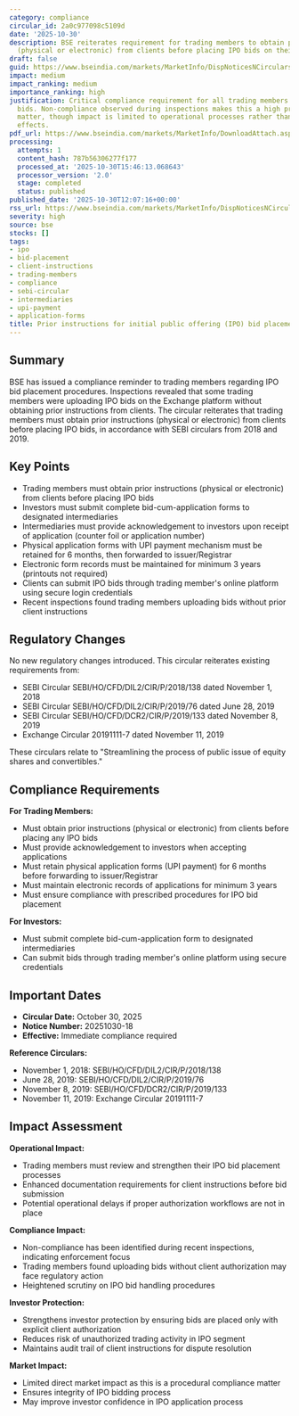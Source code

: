 ```yaml
---
category: compliance
circular_id: 2a0c977098c5109d
date: '2025-10-30'
description: BSE reiterates requirement for trading members to obtain prior instructions
  (physical or electronic) from clients before placing IPO bids on their behalf.
draft: false
guid: https://www.bseindia.com/markets/MarketInfo/DispNoticesNCirculars.aspx?Noticeid={0A89908C-FDD2-43AE-AE9A-168C2151B116}&noticeno=20251030-18&dt=10/30/2025&icount=18&totcount=57&flag=0
impact: medium
impact_ranking: medium
importance_ranking: high
justification: Critical compliance requirement for all trading members handling IPO
  bids. Non-compliance observed during inspections makes this a high priority enforcement
  matter, though impact is limited to operational processes rather than market-wide
  effects.
pdf_url: https://www.bseindia.com/markets/MarketInfo/DownloadAttach.aspx?id=20251030-18&attachedId=
processing:
  attempts: 1
  content_hash: 787b56306277f177
  processed_at: '2025-10-30T15:46:13.068643'
  processor_version: '2.0'
  stage: completed
  status: published
published_date: '2025-10-30T12:07:16+00:00'
rss_url: https://www.bseindia.com/markets/MarketInfo/DispNoticesNCirculars.aspx?Noticeid={0A89908C-FDD2-43AE-AE9A-168C2151B116}&noticeno=20251030-18&dt=10/30/2025&icount=18&totcount=57&flag=0
severity: high
source: bse
stocks: []
tags:
- ipo
- bid-placement
- client-instructions
- trading-members
- compliance
- sebi-circular
- intermediaries
- upi-payment
- application-forms
title: Prior instructions for initial public offering (IPO) bid placement
---
```


## Summary

BSE has issued a compliance reminder to trading members regarding IPO bid placement procedures. Inspections revealed that some trading members were uploading IPO bids on the Exchange platform without obtaining prior instructions from clients. The circular reiterates that trading members must obtain prior instructions (physical or electronic) from clients before placing IPO bids, in accordance with SEBI circulars from 2018 and 2019.

## Key Points

- Trading members must obtain prior instructions (physical or electronic) from clients before placing IPO bids
- Investors must submit complete bid-cum-application forms to designated intermediaries
- Intermediaries must provide acknowledgement to investors upon receipt of application (counter foil or application number)
- Physical application forms with UPI payment mechanism must be retained for 6 months, then forwarded to issuer/Registrar
- Electronic form records must be maintained for minimum 3 years (printouts not required)
- Clients can submit IPO bids through trading member's online platform using secure login credentials
- Recent inspections found trading members uploading bids without prior client instructions

## Regulatory Changes

No new regulatory changes introduced. This circular reiterates existing requirements from:
- SEBI Circular SEBI/HO/CFD/DIL2/CIR/P/2018/138 dated November 1, 2018
- SEBI Circular SEBI/HO/CFD/DIL2/CIR/P/2019/76 dated June 28, 2019
- SEBI Circular SEBI/HO/CFD/DCR2/CIR/P/2019/133 dated November 8, 2019
- Exchange Circular 20191111-7 dated November 11, 2019

These circulars relate to "Streamlining the process of public issue of equity shares and convertibles."

## Compliance Requirements

**For Trading Members:**
- Must obtain prior instructions (physical or electronic) from clients before placing any IPO bids
- Must provide acknowledgement to investors when accepting applications
- Must retain physical application forms (UPI payment) for 6 months before forwarding to issuer/Registrar
- Must maintain electronic records of applications for minimum 3 years
- Must ensure compliance with prescribed procedures for IPO bid placement

**For Investors:**
- Must submit complete bid-cum-application form to designated intermediaries
- Can submit bids through trading member's online platform using secure credentials

## Important Dates

- **Circular Date:** October 30, 2025
- **Notice Number:** 20251030-18
- **Effective:** Immediate compliance required

**Reference Circulars:**
- November 1, 2018: SEBI/HO/CFD/DIL2/CIR/P/2018/138
- June 28, 2019: SEBI/HO/CFD/DIL2/CIR/P/2019/76
- November 8, 2019: SEBI/HO/CFD/DCR2/CIR/P/2019/133
- November 11, 2019: Exchange Circular 20191111-7

## Impact Assessment

**Operational Impact:**
- Trading members must review and strengthen their IPO bid placement processes
- Enhanced documentation requirements for client instructions before bid submission
- Potential operational delays if proper authorization workflows are not in place

**Compliance Impact:**
- Non-compliance has been identified during recent inspections, indicating enforcement focus
- Trading members found uploading bids without client authorization may face regulatory action
- Heightened scrutiny on IPO bid handling procedures

**Investor Protection:**
- Strengthens investor protection by ensuring bids are placed only with explicit client authorization
- Reduces risk of unauthorized trading activity in IPO segment
- Maintains audit trail of client instructions for dispute resolution

**Market Impact:**
- Limited direct market impact as this is a procedural compliance matter
- Ensures integrity of IPO bidding process
- May improve investor confidence in IPO application process